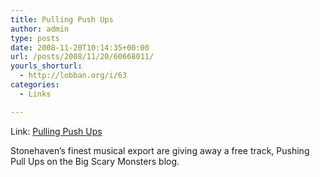```yaml
---
title: Pulling Push Ups
author: admin
type: posts
date: 2008-11-20T10:14:35+00:00
url: /posts/2008/11/20/60668011/
yourls_shorturl:
  - http://lobban.org/i/63
categories:
  - Links

---
```

Link: [Pulling Push Ups][1]

Stonehaven&#8217;s finest musical export are giving away a free track, Pushing Pull Ups on the Big Scary Monsters blog.

 [1]: http://blogscarymonsters.blogspot.com/2008/11/pulling-push-ups.html